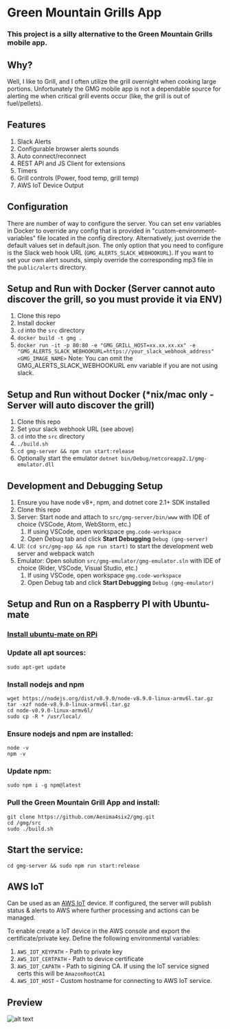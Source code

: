 # Green Mountain Grills App

### This project is a silly alternative to the Green Mountain Grills mobile app.

## Why?
Well, I like to Grill, and I often utilize the grill overnight when cooking large portions. Unfortunately the GMG mobile app is not a dependable source for alerting me when critical grill events occur (like, the grill is out of fuel/pellets).

## Features
1. Slack Alerts
1. Configurable browser alerts sounds
1. Auto connect/reconnect
1. REST API and JS Client for extensions
1. Timers
1. Grill controls (Power, food temp, grill temp)
1. AWS IoT Device Output

## Configuration
There are number of way to configure the server. You can set env variables in Docker to override any config that is provided in "custom-environment-variables" file located in the config directory. Alternatively, just override the default values set in default.json. The only option that you need to configure is the Slack web hook URL (`GMG_ALERTS_SLACK_WEBHOOKURL`). If you want to set your own alert sounds, simply override the corresponding mp3 file in the `public/alerts` directory.

## Setup and Run with Docker (Server cannot auto discover the grill, so you must provide it via ENV)
1. Clone this repo
1. Install docker
1. `cd` into the `src` directory
1. `docker build -t gmg .`
1. `docker run -it -p 80:80 -e "GMG_GRILL_HOST=xx.xx.xx.xx" -e "GMG_ALERTS_SLACK_WEBHOOKURL=https://your_slack_webhook_address" <GMG_IMAGE_NAME>`
Note: You can omit the GMG_ALERTS_SLACK_WEBHOOKURL env variable if you are not using slack.

## Setup and Run without Docker (*nix/mac only - Server will auto discover the grill)
1. Clone this repo
1. Set your slack webhook URL (see above)
1. `cd` into the `src` directory
1. `./build.sh`
1. `cd gmg-server && npm run start:release`
1. Optionally start the emulator `dotnet bin/Debug/netcoreapp2.1/gmg-emulator.dll`

## Development and Debugging Setup
1. Ensure you have node v8+, npm, and dotnet core 2.1+ SDK installed
1. Clone this repo
1. Server: Start node and attach to `src/gmg-server/bin/www` with IDE of choice (VSCode, Atom, WebStorm, etc.)
    1. If using VSCode, open workspace `gmg.code-workspace`
    2. Open Debug tab and click **Start Debugging** `Debug (gmg-server)`
1. UI: `(cd src/gmg-app && npm run start)` to start the development web server and webpack watch
1. Emulator: Open solution `src/gmg-emulator/gmg-emulator.sln` with IDE of choice (Rider, VSCode, Visual Studio, etc.)
    1. If using VSCode, open workspace `gmg.code-workspace`
    2. Open Debug tab and click **Start Debugging**  `Debug (gmg-emulator)`

## Setup and Run on a Raspberry PI with Ubuntu-mate
### [Install ubuntu-mate on RPi](https://ubuntu-mate.org/raspberry-pi/)
### Update all apt sources:

```
sudo apt-get update
```

### Install nodejs and npm
```
wget https://nodejs.org/dist/v8.9.0/node-v8.9.0-linux-armv6l.tar.gz
tar -xzf node-v8.9.0-linux-armv6l.tar.gz
cd node-v8.9.0-linux-armv6l/
sudo cp -R * /usr/local/
```

### Ensure nodejs and npm are installed:
```
node -v
npm -v
```

### Update npm:
```
sudo npm i -g npm@latest
```

### Pull the Green Mountain Grill App and install:

```
git clone https://github.com/Aenima4six2/gmg.git
cd /gmg/src
sudo ./build.sh
```

## Start the service:
```
cd gmg-server && sudo npm run start:release
```


## AWS IoT

Can be used as an [AWS IoT](https://aws.amazon.com/iot/) device.  If
configured, the server will publish status & alerts to AWS where further
processing and actions can be managed.

To enable create a IoT device in the AWS console and export the certificate/private key. 
Define the following environmental variables:

1. `AWS_IOT_KEYPATH` - Path to private key
1. `AWS_IOT_CERTPATH` - Path to device certificate
1. `AWS_IOT_CAPATH` - Path to sigining CA. If using the IoT service signed certs this will be `AmazonRootCA1`
1. `AWS_IOT_HOST` - Custom hostname for connecting to AWS IoT service.

## Preview
![alt text](assets/preview.jpg)
